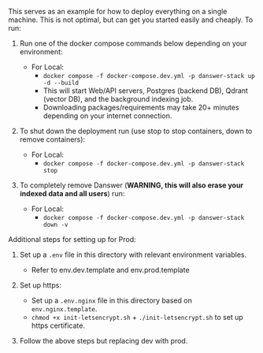 This serves as an example for how to deploy everything on a single machine. This is
not optimal, but can get you started easily and cheaply. To run:


1. Run one of the docker compose commands below depending on your environment:
   - For Local:
     - `docker compose -f docker-compose.dev.yml -p danswer-stack up -d --build`
     - This will start Web/API servers, Postgres (backend DB), Qdrant (vector DB), and the background indexing job.
     - Downloading packages/requirements may take 20+ minutes depending on your internet connection.


2. To shut down the deployment run (use stop to stop containers, down to remove containers):
   - For Local:
     - `docker compose -f docker-compose.dev.yml -p danswer-stack stop`


3. To completely remove Danswer (**WARNING, this will also erase your indexed data and all users**) run:
   - For Local:
     - `docker compose -f docker-compose.dev.yml -p danswer-stack down -v`


Additional steps for setting up for Prod:

1. Set up a `.env` file in this directory with relevant environment variables.
   - Refer to env.dev.template and env.prod.template


2. Set up https:
   - Set up a `.env.nginx` file in this directory based on `env.nginx.template`.
   - `chmod +x init-letsencrypt.sh` + `./init-letsencrypt.sh` to set up https certificate.

3. Follow the above steps but replacing dev with prod.
